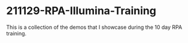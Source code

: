 # 211129-RPA-Illumina-Training
This is a collection of the demos that I showcase during the 10 day RPA training.
